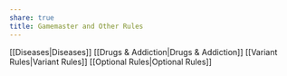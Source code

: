 ```yaml
---
share: true
title: Gamemaster and Other Rules
---
```

[[Diseases|Diseases]]
[[Drugs & Addiction|Drugs & Addiction]]
[[Variant Rules|Variant Rules]]
[[Optional Rules|Optional Rules]]